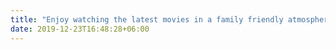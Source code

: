 ```yaml
---
title: "Enjoy watching the latest movies in a family friendly atmosphere"
date: 2019-12-23T16:48:28+06:00
---
```


